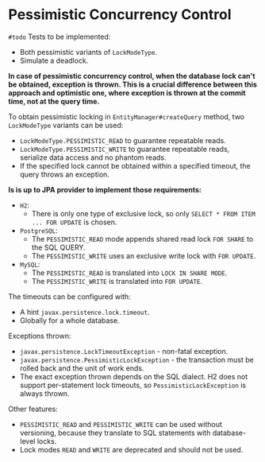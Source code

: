 # Pessimistic Concurrency Control

`#todo` Tests to be implemented:
* Both pessimistic variants of `LockModeType`.
* Simulate a deadlock.

**In case of pessimistic concurrency control, when the database lock can't be obtained, exception is thrown. This is a crucial difference between this approach and optimistic one, where exception is thrown at the commit time, not at the query time.**

To obtain pessimistic locking in `EntityManager#createQuery` method, two `LockModeType` variants can be used:
* `LockModeType.PESSIMISTIC_READ` to guarantee repeatable reads.
* `LockModeType.PESSIMISTIC_WRITE` to guarantee repeatable reads, serialize data access and no phantom reads.
* If the specified lock cannot be obtained within a specified timeout, the query throws an exception.

**Is is up to JPA provider to implement those requirements:**
* `H2`:
  * There is only one type of exclusive lock, so only `SELECT * FROM ITEM ... FOR UPDATE` is chosen.
* `PostgreSQL`:
  * The `PESSIMISTIC_READ` mode appends shared read lock `FOR SHARE` to the SQL QUERY.
  * The `PESSIMISTIC_WRITE` uses an exclusive write lock with `FOR UPDATE`.
* `MySQL`:
  * The `PESSIMISTIC_READ` is translated into `LOCK IN SHARE MODE`.
  * The `PESSIMISTIC_WRITE` is translated into `FOR UPDATE`.

The timeouts can be configured with:
* A hint `javax.persistence.lock.timeout`.
* Globally for a whole database.

Exceptions thrown:
* `javax.persistence.LockTimeoutException` - non-fatal exception.
* `javax.persistence.PessimisticLockException` - the transaction must be rolled back and the unit of work ends.
* The exact exception thrown depends on the SQL dialect. H2 does not support per-statement lock timeouts, so `PessimisticLockException` is always thrown.

Other features:
* `PESSIMISTIC_READ` and `PESSIMISTIC_WRITE` can be used without versioning, because they translate to SQL statements with database-level locks.
* Lock modes `READ` and `WRITE` are deprecated and should not be used.
